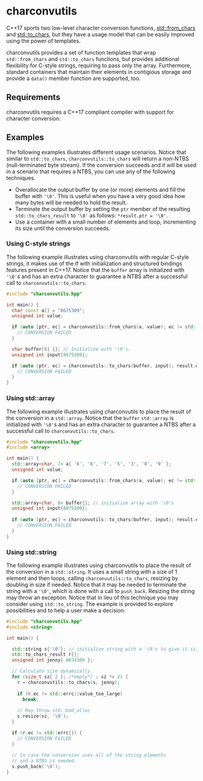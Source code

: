 # charconvutils
C++17 sports two low-level character conversion functions, [std::from_chars](https://en.cppreference.com/w/cpp/utility/from_chars) and  [std::to_chars](https://en.cppreference.com/w/cpp/utility/to_chars), but they have a usage model that can be easily improved using the power of templates.

charconvutils provides a set of function templates that wrap `std::from_chars` and `std::to_chars` functions, but provides additional flexibility for C-style strings, requiring to pass only the array. Furthermore, standard containers that maintain their elements in contigious storage and provide a `data()` member function are supported, too.
## Requirements
charconvutils requires a C++17 compliant compiler with support for character conversion.

## Examples
The following examples illustrates different usage scenarios.  Notice that similar to `std::to_chars`, `charconvutils::to_chars` will return a non-NTBS (null-terminated byte stream). If the conversion succeeds and it will be used in a scenario that requires a NTBS, you can use any of the following techniques.
* Overallocate the output buffer by one (or more) elements and fill the buffer with `'\0'`. This is useful when you have a very good idea how many bytes will be needed to hold the result.
*  Terminate the output buffer by setting the `ptr` member of the resulting `std::to_chars_result` to `'\0'` as follows: `*result.ptr = '\0'`.
* Use a container with a small number of elements and loop, incrementing its size until the conversion succeeds.

### Using C-style strings
The following example illustrates using charconvutils with regular C-style strings, it makes use of the if with initialization and structured bindings features present in C++17.
Notice that the `buffer` array is initialized with `'\0'`s and has an extra character to guarantee a NTBS after a successful call to `charconvutils::to_chars`.  

```C++
#include "charconvutils.hpp"

int main() {
  char const a[] = "8675309";
  unsigned int value;

  if (auto [ptr, ec] = charconvutils::from_chars(a, value); ec != std::errc{}) {
    // CONVERSION FAILED
  }

  char buffer[8] {}; // Initialize with '\0's.
  unsigned int input{8675309};

  if (auto [ptr, ec] = charconvutils::to_chars(buffer, input); result.ec != std::errc{}) {
    // CONVERSION FAILED
  }
}
```
### Using std::array
The following example illustrates using charconvutils to place the result of the conversion in a `std::array`.
Notice that the `buffer` `std::array` is initialized with `'\0'`s and has an extra character to guarantee a NTBS after a successful call to `charconvutils::to_chars`. 
```C++
#include "charconvutils.hpp"
#include <array>

int main() {
  std::array<char, 7> a{ '8', '6', '7', '5', '3', '0', '9' };
  unsigned int value;

  if (auto [ptr, ec] = charconvutils::from_chars(a, value); ec != std::errc{}) {
    // CONVERSION FAILED
  }

  std::array<char, 8> buffer{}; // initialize array with '\0's
  unsigned int input{8675309};
  
  if (auto [ptr, ec] = charconvutils::to_chars(buffer, input); result.ec != std::errc{}) {
    // CONVERSION FAILED
  }
}
```

### Using std::string
The following example illustrates using charconvutils to place the result of the conversion in a `std::string`. It uses a small string with a size of 1 element and then loops, calling `charconvutils::to_chars`, resizing by doubling in size if needed.  Notice that it may be needed to terminate the string with a `'\0'`, which is done with a call to `push_back`. Resizing the string may throw an exception.
Notice that in lieu of this technique you may consider using `std::to_string`. The example is provided to explore possibilities and to help a user make a decision.
 
```C++
#include "charconvutils.hpp"
#include <string>

int main() {

  std::string s{'\0'}; // initialize string with a '\0's to give it size 1
  std::to_chars_result r{};
  unsigned int jenny{ 8674309 };

  // Calculate size dynamically.
  for (size_t sz{ 2 }; /*empty*/ ; sz *= 2) {
    r = charconvutils::to_chars(s, jenny);
  
    if (r.ec != std::errc::value_too_large)
      break;
  
    // May throw std::bad_alloc 
    s.resize(sz, '\0');
  }

  if (r.ec != std::errc{}) {
    // CONVERSION FAILED
  }
  
  // In case the conversion uses all of the string elements
  // and a NTBS is needed.
  s.push_back('\0');
}
```
